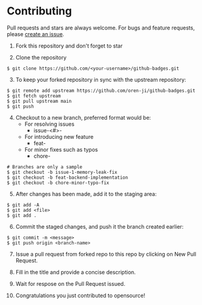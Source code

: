 # Contributing

Pull requests and stars are always welcome. For bugs and feature requests, please [create an issue](https://github.com/oren-ji/github-badges/issues/new).

1. Fork this repository and don't forget to star

2. Clone the repository

```
$ git clone https://github.com/<your-username>/github-badges.git
```

3. To keep your forked repository in sync with the upstream repository:

```
$ git remote add upstream https://github.com/oren-ji/github-badges.git
$ git fetch upstream
$ git pull upstream main
$ git push
```

4. Checkout to a new branch, preferred format would be:
   - For resolving issues
      - issue-<#>-<description>
   - For introducing new feature
      - feat-<description>
   - For minor fixes such as typos
      - chore-<description>
  
```
# Branches are only a sample
$ git checkout -b issue-1-memory-leak-fix
$ git checkout -b feat-backend-implementation
$ git checkout -b chore-minor-typo-fix
```

5. After changes has been made, add it to the staging area:

```
$ git add -A
$ git add <file>
$ git add .
```

6. Commit the staged changes, and push it the branch created earlier:

```
$ git commit -m <message>
$ git push origin <branch-name>
```

7. Issue a pull request from forked repo to this repo by clicking on New Pull Request.

8. Fill in the title and provide a concise description.

9. Wait for respose on the Pull Request issued. 

10. Congratulations you just contributed to opensource!